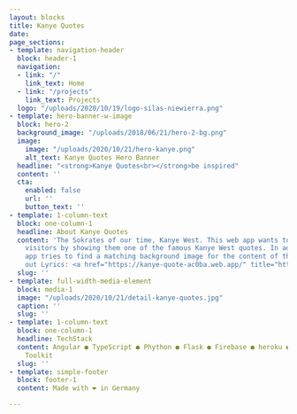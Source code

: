```yaml
---
layout: blocks
title: Kanye Quotes
date: 
page_sections:
- template: navigation-header
  block: header-1
  navigation:
  - link: "/"
    link_text: Home
  - link: "/projects"
    link_text: Projects
  logo: "/uploads/2020/10/19/logo-silas-niewierra.png"
- template: hero-banner-w-image
  block: hero-2
  background_image: "/uploads/2018/06/21/hero-2-bg.png"
  image:
    image: "/uploads/2020/10/21/hero-kanye.png"
    alt_text: Kanye Quotes Hero Banner
  headline: "<strong>Kanye Quotes<br></strong>be inspired"
  content: ''
  cta:
    enabled: false
    url: ''
    button_text: ''
- template: 1-column-text
  block: one-column-1
  headline: About Kanye Quotes
  content: 'The Sokrates of our time, Kanye West. This web app wants to inspire it''s
    visitors by showing them one of the famous Kanye West quotes. In addition, the
    app tries to find a matching background image for the content of the quote.<br><br>Check
    out Lyrics: <a href="https://kanye-quote-ac0ba.web.app/" title="https://kanye-quote-ac0ba.web.app/">https://kanye-quote-ac0ba.web.app/</a>'
  slug: ''
- template: full-width-media-element
  block: media-1
  image: "/uploads/2020/10/21/detail-kanye-quotes.jpg"
  caption: ''
  slug: ''
- template: 1-column-text
  block: one-column-1
  headline: TechStack
  content: Angular ● TypeScript ● Phython ● Flask ● Firebase ● heroku ● Natural Language
    Toolkit
  slug: ''
- template: simple-footer
  block: footer-1
  content: Made with ❤︎ in Germany

---
```

